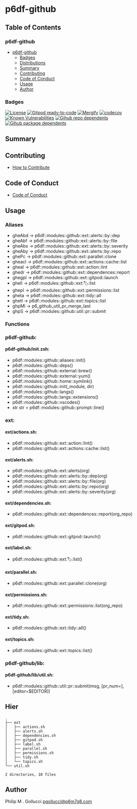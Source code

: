 # p6df-github

## Table of Contents


### p6df-github
- [p6df-github](#p6df-github)
  - [Badges](#badges)
  - [Distributions](#distributions)
  - [Summary](#summary)
  - [Contributing](#contributing)
  - [Code of Conduct](#code-of-conduct)
  - [Usage](#usage)
  - [Author](#author)

### Badges

[![License](https://img.shields.io/badge/License-Apache%202.0-yellowgreen.svg)](https://opensource.org/licenses/Apache-2.0)
[![Gitpod ready-to-code](https://img.shields.io/badge/Gitpod-ready--to--code-blue?logo=gitpod)](https://gitpod.io/#https://github.com/p6m7g8/p6df-github)
[![Mergify](https://img.shields.io/endpoint.svg?url=https://gh.mergify.io/badges/p6m7g8/p6df-github/&style=flat)](https://mergify.io)
[![codecov](https://codecov.io/gh/p6m7g8/p6df-github/branch/master/graph/badge.svg?token=14Yj1fZbew)](https://codecov.io/gh/p6m7g8/p6df-github)
[![Known Vulnerabilities](https://snyk.io/test/github/p6m7g8/p6df-github/badge.svg?targetFile=package.json)](https://snyk.io/test/github/p6m7g8/p6df-github?targetFile=package.json)
[![Gihub repo dependents](https://badgen.net/github/dependents-repo/p6m7g8/p6df-github)](https://github.com/p6m7g8/p6df-github/network/dependents?dependent_type=REPOSITORY)
[![Gihub package dependents](https://badgen.net/github/dependents-pkg/p6m7g8/p6df-github)](https://github.com/p6m7g8/p6df-github/network/dependents?dependent_type=PACKAGE)

## Summary

## Contributing

- [How to Contribute](CONTRIBUTING.md)

## Code of Conduct

- [Code of Conduct](https://github.com/p6m7g8/.github/blob/master/CODE_OF_CONDUCT.md)

## Usage


### Aliases

- gheAbd -> p6df::modules::github::ext::alerts::by::dep
- gheAbf -> p6df::modules::github::ext::alerts::by::file
- gheAbs -> p6df::modules::github::ext::alerts::by::severity
- gheAby -> p6df::modules::github::ext::alerts::by::repo
- ghePc -> p6df::modules::github::ext::parallel::clone
- gheacl -> p6df::modules::github::ext::actions::cache::list
- gheal -> p6df::modules::github::ext::action::lint
- ghedr -> p6df::modules::github::ext::dependences::report
- ghegpl -> p6df::modules::github::ext::gitpod::launch
- ghell -> p6df::modules::github::ext::label::list
- ghepl -> p6df::modules::github::ext::permissions::list
- gheta -> p6df::modules::github::ext::tidy::all
- ghetl -> p6df::modules::github::ext::topics::list
- ghpMl -> p6_github_util_pr_merge_last
- ghpS -> p6df::modules::github::util::pr::submit

### Functions

### p6df-github:

#### p6df-github/init.zsh:

- p6df::modules::github::aliases::init()
- p6df::modules::github::deps()
- p6df::modules::github::external::brew()
- p6df::modules::github::external::yum()
- p6df::modules::github::home::symlink()
- p6df::modules::github::init(_module, dir)
- p6df::modules::github::langs()
- p6df::modules::github::langs::extensions()
- p6df::modules::github::vscodes()
- str str = p6df::modules::github::prompt::line()


### ext:

#### ext/actions.sh:

- p6df::modules::github::ext::action::lint()
- p6df::modules::github::ext::actions::cache::list()

#### ext/alerts.sh:

- p6df::modules::github::ext::alerts(org)
- p6df::modules::github::ext::alerts::by::dep(org)
- p6df::modules::github::ext::alerts::by::file(org)
- p6df::modules::github::ext::alerts::by::repo(org)
- p6df::modules::github::ext::alerts::by::severity(org)

#### ext/dependencies.sh:

- p6df::modules::github::ext::dependences::report(org_repo)

#### ext/gitpod.sh:

- p6df::modules::github::ext::gitpod::launch()

#### ext/label.sh:

- p6df::modules::github::ext::label::list()

#### ext/parallel.sh:

- p6df::modules::github::ext::parallel::clone(org)

#### ext/permissions.sh:

- p6df::modules::github::ext::permissions::list(org_repo)

#### ext/tidy.sh:

- p6df::modules::github::ext::tidy::all()

#### ext/topics.sh:

- p6df::modules::github::ext::topics::list()


### p6df-github/lib:

#### p6df-github/lib/util.sh:

- p6df::modules::github::util::pr::submit(msg, [pr_num=], [editor=$EDITOR])



## Hier
```text
.
├── ext
│   ├── actions.sh
│   ├── alerts.sh
│   ├── dependencies.sh
│   ├── gitpod.sh
│   ├── label.sh
│   ├── parallel.sh
│   ├── permissions.sh
│   ├── tidy.sh
│   └── topics.sh
└── util.sh

2 directories, 10 files
```
## Author

Philip M . Gollucci <pgollucci@p6m7g8.com>
